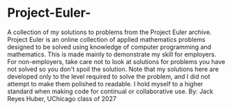 # Project-Euler-
A collection of my solutions to problems from the Project Euler archive. Project Euler is an online collection of applied mathematics problems designed to be solved using knowledge of computer programming and mathematics.
This is made mainly to demonstrate my skill for employers. For non-employers, take care not to look at solutions for problems you have not solved so you don't spoil the solution.
Note that my solutions here are developed only to the level required to solve the problem, and I did not attempt to make them polished to readable. I hold myself to a higher standard when making code for continual or collaborative use. 
By: Jack Reyes Huber, UChicago class of 2027
